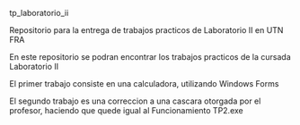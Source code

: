 tp_laboratorio_ii

Repositorio para la entrega de trabajos practicos de Laboratorio II en UTN FRA

En este repositorio se podran encontrar los trabajos practicos de la cursada Laboratorio II 

El primer trabajo consiste en una calculadora, utilizando Windows Forms

El segundo trabajo es una correccion a una cascara otorgada por el profesor, haciendo que quede igual
al Funcionamiento TP2.exe
